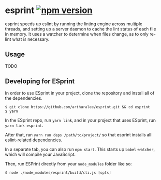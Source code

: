 # esprint [![npm version](https://img.shields.io/npm/v/esprint.svg?style=flat)](https://www.npmjs.com/package/esprint)

esprint speeds up eslint by running the linting engine across multiple threads, and setting up a server daemon to cache the lint status of each file in memory. It uses a watcher to determine when files change, as to only re-lint what is necessary.

## Usage
TODO

## Developing for ESprint

In order to use ESprint in your project, clone the repository and install all of the dependencies.

```
$ git clone https://github.com/arthuralee/esprint.git && cd esprint
$ yarn
```

In the ESprint repo, run `yarn link`, and in your project that uses ESprint, run `yarn link esprint`.

After that, run `yarn run deps /path/to/project/` so that esprint installs all eslint-related dependencies.

In a separate tab, you can also run `npm start`. This starts up `babel-watcher`, which will compile your JavaScript.

Then, run ESPrint directly from your `node_modules` folder like so:

```
$ node ./node_modules/esprint/build/cli.js [opts]
```
